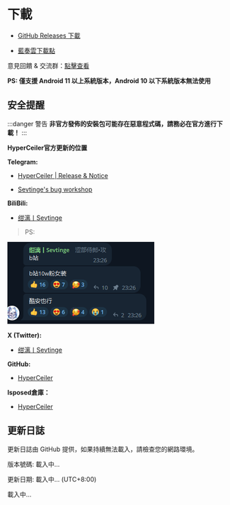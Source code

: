 # 下載

- [GitHub Releases 下載](https://github.com/ReChronoRain/HyperCeiler/releases)
 
- [藍奏雲下載點](http://api.sevtinge.cc/update.php)

意見回饋 & 交流群：[點擊查看](/zh_TW/Support.html)

**PS: 僅支援 Android 11 以上系統版本，Android 10 以下系統版本無法使用**

## 安全提醒

:::danger 警告
**非官方發佈的安裝包可能存在惡意程式碼，請務必在官方進行下載！**
:::

**HyperCeiler官方更新的位置**

**Telegram:**

- [HyperCeiler | Release & Notice]( https://t.me/cemiuiler_release)

- [Sevtinge's bug workshop]( https://t.me/sevtinge_mod)

**BiliBili:**

- [绀漓丨Sevtinge](https://space.bilibili.com/526912874)

>PS:

![bilibili](/images/bilibili.png)

**X (Twitter):**

- [绀漓丨Sevtinge](https://x.com/CN_Sevtinge)

**GitHub:**

- [HyperCeiler](https://github.com/ReChronoRain/HyperCeiler)

**lsposed倉庫：**

- [HyperCeiler](https://modules.lsposed.org/module/com.sevtinge.hyperceiler)

## 更新日誌

<span id="hidden">更新日誌由 GitHub 提供，如果持續無法載入，請檢查您的網路環境。</span>

版本號碼: <span id="version">載入中...</span>

更新日期: <span id="date">載入中...</span> (UTC+8:00)

<p id="info">載入中...</p>

<script setup>
import FetchInfo from '/.vitepress/components/FetchInfo.vue'
</script>
<FetchInfo/>

